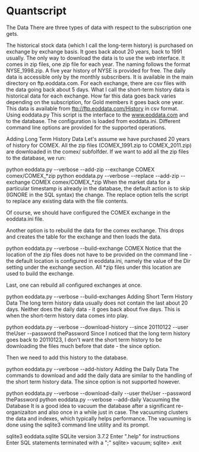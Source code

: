 # Quantscript

The Data
There are three types of data with respect to the subscription one gets.

The historical stock data (which I call the long-term history) is purchased on exchange by exchange basis. It goes back about 20 years, back to 1991 usually. The only way to download the data is to use the web interface. It comes in zip files, one zip file for each year. The naming follows the format NYSE_1998.zip. A five year history of NYSE is provided for free.
The daily data is accessible only by the monthly subscribers. It is available in the main directory on ftp.eoddata.com. For each exchange, there are csv files with the data going back about 5 days.
What I call the short-term history data is historical data for each exchange. How far this data goes back varies depending on the subscription, for Gold members it goes back one year. This data is available from ftp://ftp.eoddata.com/History in csv format.
Using eoddata.py
This script is the interface to the www.eoddata.com and to the database. The configuration is loaded from eoddata.ini. Different command line options are provided for the supported operations.

Adding Long Term History Data
Let's assume we have purchased 20 years of history for COMEX. All the zip files (COMEX_1991.zip to COMEX_2011.zip) are downloaded in the comex/ subfolfder. If we want to add all the zip files to the database, we run:

python eoddata.py --verbose --add-zip --exchange COMEX comex/COMEX_*zip
python eoddata.py --verbose --replace --add-zip --exchange COMEX comex/COMEX_*zip
When the market data for a particular timestamp is already in the database, the default action is to skip (IGNORE in the SQL syntax) the change. The replace option tells the script to replace any existing data with the file contents.

Of course, we should have configured the COMEX exchange in the eoddata.ini file.

Another option is to rebuild the data for the comex exchange. This drops and creates the table for the exchange and then loads the data.

python eoddata.py --verbose --build-exchange COMEX
Notice that the location of the zip files does not have to be provided on the command line - the default location is configured in eoddata.ini, namely the value of the Dir setting under the exchange section. All *zip files under this location are used to build the exchange.

Last, one can rebuild all configured exchanges at once.

python eoddata.py --verbose --build-exchanges
Adding Short Term History Data
The long term history data usually does not contain the last about 20 days. Neither does the daily data - it goes back about five days. This is when the short-term history data comes into play.

python eoddata.py --verbose --download-history --since 20110122 --user theUser --password thePassword
Since I noticed that the long term history goes back to 20110123, I don't want the short term history to be downloading the files much before that date - the since option.

Then we need to add this history to the database.

python eoddata.py --verbose --add-history
Adding the Daily Data
The commands to download and add the daily data are similar to the handling of the short term history data. The since option is not supported however.

python eoddata.py --verbose --download-daily --user theUser --password thePassword
python eoddata.py --verbose --add-daily
Vacuuming the Database
It is a good idea to vacuum the database after a significant re-organizaiton and also once in a while just in case. The vacuuming clusters the data and indexes, which typically helps performance. The vacuuming is done using the sqlite3 command line utility and its prompt.

sqlite3 eoddata.sqlite 
SQLite version 3.7.2
Enter ".help" for instructions
Enter SQL statements terminated with a ";"
sqlite> vacuum;
sqlite> .exit

